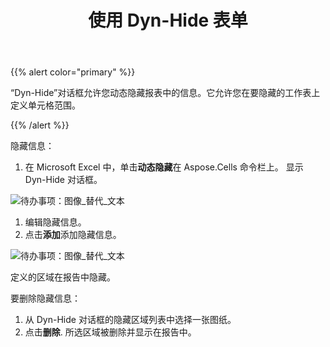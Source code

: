 ﻿---
title: 使用 Dyn-Hide 表单
type: docs
weight: 150
url: /zh/reportingservices/working-with-dyn-hide-form/
---
{{% alert color="primary" %}} 

“Dyn-Hide”对话框允许您动态隐藏报表中的信息。它允许您在要隐藏的工作表上定义单元格范围。

{{% /alert %}} 

隐藏信息：

1. 在 Microsoft Excel 中，单击**动态隐藏**在 Aspose.Cells 命令栏上。
显示 Dyn-Hide 对话框。

![待办事项：图像_替代_文本](working-with-dyn-hide-form_1.png)




1. 编辑隐藏信息。
1. 点击**添加**添加隐藏信息。

![待办事项：图像_替代_文本](working-with-dyn-hide-form_2.png)



定义的区域在报告中隐藏。

要删除隐藏信息：

1. 从 Dyn-Hide 对话框的隐藏区域列表中选择一张图纸。
1. 点击**删除**.
所选区域被删除并显示在报告中。
